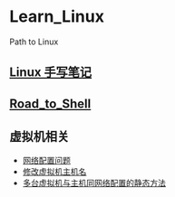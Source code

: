 # Learn_Linux

Path to Linux

## [Linux 手写笔记](./Learn_Linux.md)

## [Road_to_Shell](./RoadToShell/guide.md)

## 虚拟机相关
- [网络配置问题](./virtualMachine/虚拟机网络配置问题.md)
- [修改虚拟机主机名](./virtualMachine/虚拟机主机名修改.md)
- [多台虚拟机与主机同网络配置的静态方法](./virtualMachine/多台虚拟机与主机同网络配置静态方法.md)